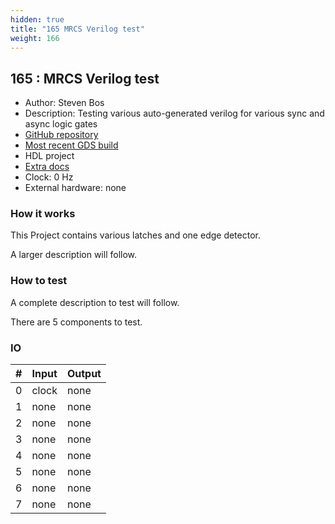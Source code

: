 ```yaml
---
hidden: true
title: "165 MRCS Verilog test"
weight: 166
---
```


## 165 : MRCS Verilog test

* Author: Steven Bos
* Description: Testing various auto-generated verilog for various sync and async logic gates
* [GitHub repository](https://github.com/aiunderstand/tt02-mrcs-verilog-test)
* [Most recent GDS build](https://github.com/aiunderstand/tt02-mrcs-verilog-test/actions/runs/3615910707)
* HDL project
* [Extra docs](https://github.com/aiunderstand/tt02-mrcs-verilog-test)
* Clock: 0 Hz
* External hardware: none



### How it works

This Project contains various latches and one edge detector. 

A larger description will follow.


### How to test

A complete description to test will follow.

There are 5 components to test.


### IO

| # | Input        | Output       |
|---|--------------|--------------|
| 0 | clock  | none |
| 1 | none  | none |
| 2 | none  | none |
| 3 | none  | none |
| 4 | none  | none |
| 5 | none  | none |
| 6 | none  | none |
| 7 | none  | none |
